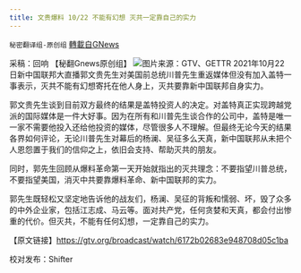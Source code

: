 ```yaml
---
title: 文贵爆料 10/22 不能有幻想 灭共一定靠自己的实力
---
```

`秘密翻译组-原创组` [轉載自GNews](https://gnews.org/zh-hans/1610966/)

采稿：回响 【秘翻Gnews原创组】
![](https://assets.gnews.org/wp-content/uploads/2021/10/Pictur的e1.png)图片来源：GTV、GETTR
2021年10月22日新中国联邦大直播郭文贵先生对美国前总统川普先生重返媒体但没有加入盖特一事表示，灭共不能有幻想寄托在他人身上，灭共要靠新中国联邦自身实力。

郭文贵先生谈到目前双方最终的结果是盖特投资人的决定。对盖特真正实现跨越党派的国际媒体是一件大好事。因为在所有和川普先生谈合作的公司中，盖特是唯一一家不需要他投入还给他投资的媒体，尽管很多人不理解。但最终无论今天的结果各界如何评论，无论川普先生对幕后的杨澜、吴征多么天真，新中国联邦从未把个人恩怨置于我们的信仰之上，依旧会支持、帮助灭共的朋友。

同时，郭先生回顾从爆料革命第一天开始就指出的灭共理念：不要指望川普总统，不要指望美国，消灭中共要靠爆料革命、新中国联邦的实力。

郭先生既轻松又坚定地告诉他的战友们，杨澜、吴征的背叛和懦弱、坏，毁了众多的中外企业家，包括江志成、马云等。面对共产党，任何贪婪和天真，都会付出惨重的代价。但灭共，不能有任何幻想，一定靠自己的实力。

【原文链接】https://gtv.org/broadcast/watch/6172b02683e948708d05c1ba

校对发布：Shifter
